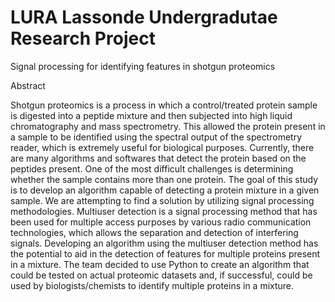 # LURA Lassonde Undergradutae Research Project
 Signal processing for identifying features in shotgun proteomics
 
Abstract

Shotgun proteomics is a process in which a control/treated protein sample is digested into a peptide mixture and then subjected into high liquid chromatography and mass spectrometry. This allowed the protein present in a sample to be identified using the spectral output of the spectrometry reader, which is extremely useful for biological purposes. Currently, there are many algorithms and softwares that detect the protein based on the peptides present.  One of the most difficult challenges is determining whether the sample contains more than one protein. The goal of this study is to develop an algorithm capable of detecting a protein mixture in a given sample. We are attempting to find a solution by utilizing signal processing methodologies. Multiuser detection is a signal processing method that has been used for multiple access purposes by various radio communication technologies, which allows the separation and detection of interfering signals. Developing an algorithm using the multiuser detection method has the potential to aid in the detection of features for multiple proteins present in a mixture. The team decided to use Python to create an algorithm that could be tested on actual proteomic datasets and, if successful, could be used by biologists/chemists to identify multiple proteins in a mixture.
